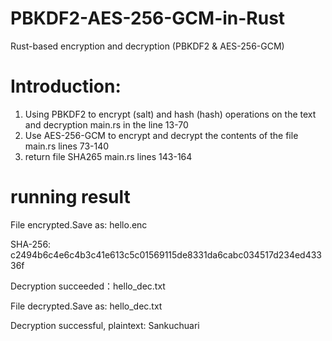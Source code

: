 # PBKDF2-AES-256-GCM-in-Rust
Rust-based encryption and decryption (PBKDF2 &amp; AES-256-GCM)
# Introduction: 
1. Using PBKDF2 to encrypt (salt) and hash (hash) operations on the text and decryption main.rs in the line 13-70
2. Use AES-256-GCM to encrypt and decrypt the contents of the file main.rs lines 73-140
3. return file SHA265 main.rs lines 143-164
# running result
File encrypted.Save as: hello.enc

SHA-256: c2494b6c4e6c4b3c41e613c5c01569115de8331da6cabc034517d234ed43336f

Decryption succeeded：hello_dec.txt

File decrypted.Save as: hello_dec.txt

Decryption successful, plaintext: Sankuchuari
